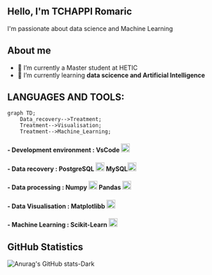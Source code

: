## Hello, I'm TCHAPPI Romaric
I'm passionate about data science and Machine Learning<br>

## About me
- 🔭 I’m currently a Master student at HETIC
- 🌱 I’m currently learning **data scicence and Artificial Intelligence**

## LANGUAGES AND TOOLS:
```mermaid
graph TD;
    Data_recovery-->Treatment;
    Treatment-->Visualisation;
    Treatment-->Machine_Learning;
```
#### - Development environment :    VsCode <code><img height="20" alt="VsCode" src="https://cdn.jsdelivr.net/gh/devicons/devicon@latest/icons/vscode/vscode-original.svg"></code>

#### - Data recovery :    PostgreSQL <code><img height="20" alt="PostgreSQL" src="https://cdn.jsdelivr.net/gh/devicons/devicon@latest/icons/postgresql/postgresql-original.svg"></code>    MySQL<code><img height="20" alt="MySQL" src="https://cdn.jsdelivr.net/gh/devicons/devicon@latest/icons/mysql/mysql-original.svg"></code>

#### - Data processing :    Numpy <code><img height="20" alt="Numpy" src="https://cdn.jsdelivr.net/gh/devicons/devicon@latest/icons/numpy/numpy-original.svg"></code>  Pandas <code><img height="20" alt="Pandas" src="https://cdn.jsdelivr.net/gh/devicons/devicon@latest/icons/pandas/pandas-original.svg"></code>

#### - Data Visualisation :    Matplotlibb <code><img height="20" alt="Matplotlib" src="https://cdn.jsdelivr.net/gh/devicons/devicon@latest/icons/matplotlib/matplotlib-original.svg"></code>
<!-- <code><img height="20" alt="Seaborn" src="https://cdn.jsdelivr.net/gh/devicons/devicon@latest/icons/pandas/pandas-original.svg"></code> -->

#### - Machine Learning :    Scikit-Learn <code><img height="20" alt="Scikit-Learn" src="https://cdn.jsdelivr.net/gh/devicons/devicon@latest/icons/scikitlearn/scikitlearn-original.svg"></code> 

## GitHub Statistics  
![Anurag's GitHub stats-Dark](https://github-readme-stats.vercel.app/api?username=TchappiR&show_icons=true&theme=dark#gh-dark-mode-only)
